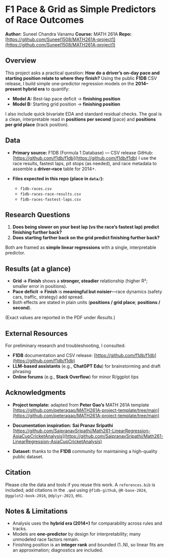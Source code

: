 # F1 Pace & Grid as Simple Predictors of Race Outcomes

**Author:** Suneel Chandra Vanamu
**Course:** MATH 261A
**Repo:** [https://github.com/Suneel1508/MATH261A-project1](https://github.com/Suneel1508/MATH261A-project1)

## Overview

This project asks a practical question: **How do a driver’s on-day pace and starting position relate to where they finish?** Using the public **F1DB** CSV release, I build simple one-predictor regression models on the **2014–present hybrid era** to quantify:

* **Model A:** Best-lap pace deficit → **finishing position**
* **Model B:** Starting grid position → **finishing position**

I also include quick bivariate EDA and standard residual checks. The goal is a clean, interpretable read in **positions per second** (pace) and **positions per grid place** (track position).

## Data

* **Primary source:** F1DB (Formula 1 Database) — CSV release
  GitHub: [https://github.com/f1db/f1db](https://github.com/f1db/f1db)
  I use the race results, fastest laps, pit stops (as needed), and race metadata to assemble a **driver–race** table for 2014+.

* **Files expected in this repo (place in `data/`):**

  * `f1db-races.csv`
  * `f1db-races-race-results.csv`
  * `f1db-races-fastest-laps.csv`

## Research Questions

1. **Does being slower on your best lap (vs the race’s fastest lap) predict finishing further back?**
2. **Does starting farther back on the grid predict finishing further back?**

Both are framed as **simple linear regressions** with a single, interpretable predictor.


## Results (at a glance)

* **Grid → Finish** shows a **stronger, steadier** relationship (higher R²; smaller error in positions).
* **Pace deficit → Finish** is **meaningful but noisier**—race dynamics (safety cars, traffic, strategy) add spread.
* Both effects are stated in plain units (**positions / grid place**; **positions / second**).

(Exact values are reported in the PDF under *Results*.)

## External Resources

For preliminary research and troubleshooting, I consulted:

* **F1DB** documentation and CSV release: [https://github.com/f1db/f1db](https://github.com/f1db/f1db)
* **LLM-based assistants** (e.g., **ChatGPT Edu**) for brainstorming and draft phrasing
* **Online forums** (e.g., **Stack Overflow**) for minor R/ggplot tips


## Acknowledgments

* **Project template:** adapted from **Peter Gao’s** MATH 261A template
  [https://github.com/peteragao/MATH261A-project-template/tree/main](https://github.com/peteragao/MATH261A-project-template/tree/main)

* **Documentation inspiration:** **Sai Pranav Sripathi**
  [https://github.com/SaipranavSripathi/Math261-LinearRegression-AsiaCupCricketAnalysis](https://github.com/SaipranavSripathi/Math261-LinearRegression-AsiaCupCricketAnalysis)

* **Dataset:** thanks to the **F1DB** community for maintaining a high-quality public dataset.

## Citation

Please cite the data and tools if you reuse this work. A `references.bib` is included; add citations in the `.qmd` using `@f1db-github`, `@R-base-2024`, `@ggplot2-book-2016`, `@dplyr-2023`, etc.

## Notes & Limitations

* Analysis uses the **hybrid era (2014+)** for comparability across rules and tracks.
* Models are **one-predictor** by design for interpretability; many unmodeled race factors remain.
* Finishing position is an **integer rank** and bounded (1..N), so linear fits are an approximation; diagnostics are included.
